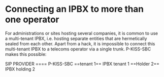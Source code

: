# Connecting an IPBX to more than one operator

For administrations or sites hosting several companies, it is common to use a multi-tenant IPBX, i.e. hosting separate entities that are hermetically sealed from each other. Apart from a hack, it is impossible to connect this multi-tenant IPBX to a telecoms operator via a single trunk. P-KISS-SBC makes this possible:

SIP PROVIDER ==== P-KISS-SBC ==tenant 1== IPBX tenant 1
                             ==Holder 2== IPBX holding 2
